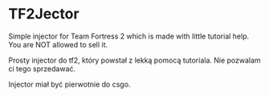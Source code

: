 # TF2Jector
Simple injector for Team Fortress 2 which is made with little tutorial help.
You are NOT allowed to sell it.

Prosty injector do tf2, który powstał z lekką pomocą tutoriala.
Nie pozwalam ci tego sprzedawać.

Injector miał być pierwotnie do csgo.
